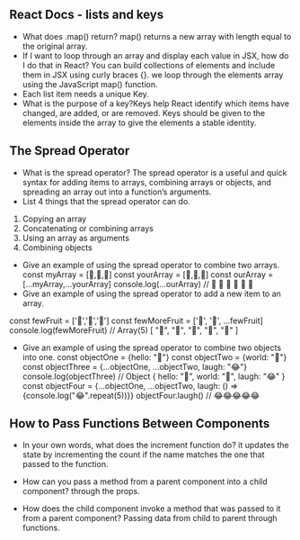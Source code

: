 
## React Docs - lists and keys
- What does .map() return?
map() returns a new array with length equal to the original array.
- If I want to loop through an array and display each value in JSX, how do I do that in React?
You can build collections of elements and include them in JSX using curly braces {}.
we loop through the elements array using the JavaScript map() function.
- Each list item needs a unique Key.
- What is the purpose of a key?Keys help React identify which items have changed, are added, or are removed. Keys should be given to the elements inside the array to give the elements a stable identity.


## The Spread Operator
- What is the spread operator?
The spread operator is a useful and quick syntax for adding items to arrays, combining arrays or objects, and spreading an array out into a function’s arguments.
- List 4 things that the spread operator can do.
1. Copying an array
2. Concatenating or combining arrays
3. Using an array as arguments
4. Combining objects

- Give an example of using the spread operator to combine two arrays.
const myArray = [🤪,🐻,🎌] const yourArray = [🙂,🤗,🤩] const ourArray = [...myArray,...yourArray] console.log(...ourArray) // 🤪 🐻 🎌 🙂 🤗 🤩
- Give an example of using the spread operator to add a new item to an array.

const fewFruit = ['🍏','🍊','🍌']
const fewMoreFruit = ['🍉', '🍍', ...fewFruit]
console.log(fewMoreFruit) // Array(5) [ "🍉", "🍍", "🍏", "🍊", "🍌" ]
- Give an example of using the spread operator to combine two objects into one.
const objectOne = {hello: "🤪"} const objectTwo = {world: "🐻"} const objectThree = {...objectOne, ...objectTwo, laugh: "😂"} console.log(objectThree) // Object { hello: "🤪", world: "🐻", laugh: "😂" } const objectFour = {...objectOne, ...objectTwo, laugh: () => {console.log("😂".repeat(5))}} objectFour.laugh() // 😂😂😂😂😂

## How to Pass Functions Between Components
- In your own words, what does the increment function do?
it updates the state by incrementing the count if the name matches the one that passed to the function.

- How can you pass a method from a parent component into a child component? through the props.
- How does the child component invoke a method that was passed to it from a parent component?
Passing data from child to parent through functions.